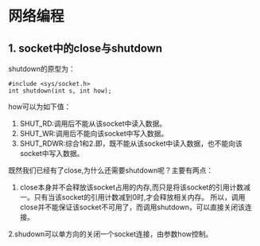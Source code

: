 # 网络编程

## 1. socket中的close与shutdown

shutdown的原型为：
```
#include <sys/socket.h>
int shutdown(int s, int how);
```
how可以为如下值：
1. SHUT_RD:调用后不能从该socket中读入数据。
2. SHUT_WR:调用后不能向该socket中写入数据。
3. SHUT_RDWR:综合1和2.即，既不能从该socket中读入数据，也不能向该socket中写入数据。

既然我们已经有了close,为什么还需要shutdown呢？主要有两点：
1. close本身并不会释放该socket占用的内存,而只是将该socket的引用计数减一。只有当该socket的引用计数减到0时,才会释放相关内存。
 所以，调用close并不能保证该socket不可用了，而调用shutdown，可以直接关闭该连接。

2.shudown可以单方向的关闭一个socket连接，由参数how控制。


